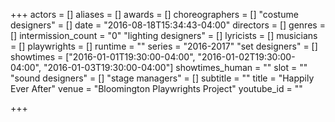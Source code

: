 +++
actors = []
aliases = []
awards = []
choreographers = []
"costume designers" = []
date = "2016-08-18T15:34:43-04:00"
directors = []
genres = []
intermission_count = "0"
"lighting designers" = []
lyricists = []
musicians = []
playwrights = []
runtime = ""
series = "2016-2017"
"set designers" = []
showtimes = ["2016-01-01T19:30:00-04:00", "2016-01-02T19:30:00-04:00", "2016-01-03T19:30:00-04:00"]
showtimes_human = ""
slot = ""
"sound designers" = []
"stage managers" = []
subtitle = ""
title = "Happily Ever After"
venue = "Bloomington Playwrights Project"
youtube_id = ""

+++
